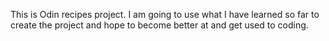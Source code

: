 This is Odin recipes project.
I am going to use what I have learned so far to create the project and hope to become better at and get used to coding.
